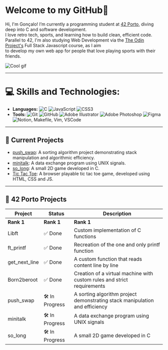 #  Welcome to my GitHub👋
Hi, I'm Gonçalo! I’m currently a programming student at [42 Porto](https://www.42porto.com/), diving deep into C and software development.<br>
I love retro tech, sports, and learning how to build clean, efficient code.<br>
Parallel to 42, I'm also studying Web Development via the [The Odin Project's](https://www.theodinproject.com/) Full Stack Javascript course, as I aim<br>
to develop my own web app for people that love playing sports with their friends.

![Cool gif](https://github.com/goncalofgalmeida/goncalofgalmeida/blob/main/cool-gif.gif)

---

# 💻 Skills and Technologies:
- **Languages:** ![C](https://img.shields.io/badge/c-%2300599C.svg?style=for-the-badge&logo=c&logoColor=white) ![JavaScript](https://img.shields.io/badge/javascript-%23323330.svg?style=for-the-badge&logo=javascript&logoColor=%23F7DF1E) ![CSS3](https://img.shields.io/badge/css3-%231572B6.svg?style=for-the-badge&logo=css3&logoColor=white)
- **Tools:** ![Git](https://img.shields.io/badge/git-%23F05033.svg?style=for-the-badge&logo=git&logoColor=white) ![GitHub](https://img.shields.io/badge/github-%23121011.svg?style=for-the-badge&logo=github&logoColor=white)
 ![Adobe Illustrator](https://img.shields.io/badge/adobe%20illustrator-%23FF9A00.svg?style=for-the-badge&logo=adobe%20illustrator&logoColor=white) ![Adobe Photoshop](https://img.shields.io/badge/adobe%20photoshop-%2331A8FF.svg?style=for-the-badge&logo=adobe%20photoshop&logoColor=white) ![Figma](https://img.shields.io/badge/figma-%23F24E1E.svg?style=for-the-badge&logo=figma&logoColor=white) ![Notion](https://img.shields.io/badge/Notion-%23000000.svg?style=for-the-badge&logo=notion&logoColor=white), Makefile, Vim, VSCode

---

## 🚀 Current Projects
- [push_swap](https://github.com/goncalofgalmeida/push_swap): A sorting algorithm project demonstrating stack manipulation and algorithmic efficiency.
- [minitalk](https://github.com/goncalofgalmeida/minitalk): A data exchange program using UNIX signals.
- [so_long](https://github.com/goncalofgalmeida/so_long): A small 2D game developed in C.
- [Tic Tac Toe](https://github.com/goncalofgalmeida/tic-tac-toe): A browser playable tic tac toe game, developed using HTML, CSS and JS.

---

## 🏫 42 Porto Projects
| Project       | Status    | Description                          |
|---------------|-----------|--------------------------------------|
| **Rank 1**    | **Rank 1**| **Rank 1**                           |
| Libft         | ✅ Done   | Custom implementation of C functions |
| ft_printf     | ✅ Done   | Recreation of the one and only printf function |
| get_next_line | ✅ Done   | A custom function that reads content line by line |
| Born2beroot   | ✅ Done   | Creation of a virtual machine with custom rules and strict requirements |
| push_swap     | 🛠️ In Progress | A sorting algorithm project demonstrating stack manipulation and efficiency |
| minitalk      | 🛠️ In Progress | A data exchange program using UNIX signals |
| so_long       | 🛠️ In Progress | A small 2D game developed in C |
